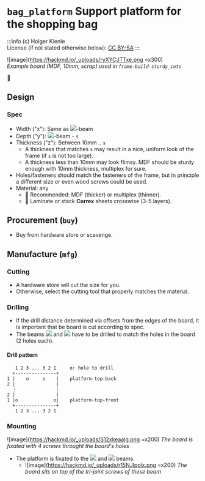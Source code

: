 # `bag_platform` Support platform for the shopping bag
:::info
(c) Holger Kienle  
License (if not stated otherwise below): [CC BY-SA](https://creativecommons.org/licenses/by-sa/4.0/)
:::

![image](https://hackmd.io/_uploads/ryXYCJTTxe.png =x300)  
*Example board (MDF, 10mm, scrap) used in `frame-build-sturdy_cots`*

:construction: 

## Design

### Spec
- Width ("x"): Same as ![](https://img.shields.io/badge/platform--top--back-light.svg)-beam
- Depth ("y"): ![](https://img.shields.io/badge/platform--side-light.svg)-beam - `s`
- Thickness ("z"): Between 10mm .. `s`
    - A thickness that matches `s` may result in a nice, uniform look of the frame (if `s` is not too large).
    - A thickness less than 10mm may look flimsy. MDF should be sturdy enough with 10mm thickness, multiplex for sure.
- Holes/fasteners should match the fasteners of the frame, but in principle a different size or even wood screws could be used.
- Material: any
    - :owl: Recommended: MDF (thicker) or multiplex (thinner).
    - :rocket: Laminate or stack **Correx** sheets crosswise (3-5 layers).

## Procurement (`buy`)
- Buy from hardware store or scavenge.

## Manufacture (`mfg`)

### Cutting
- A hardware store will cut the size for you.
- Otherwise, select the cutting tool that properly matches the material.

### Drilling
- If the drill distance determined via offsets from the edges of the board, it is important that be board is cut according to spec.
- The beams ![](https://img.shields.io/badge/1x-platform--top--back-light.svg) and ![](https://img.shields.io/badge/1x-platform--top--front-light.svg) have to be drilled to match the holes in the board (2 holes each).

#### Drill pattern

```
   1 2 3 ... 3 2 1     o: hole to drill
  +---------------+
1 |    o     o    |    platform-top-back
2 |               |
  ⋮              ⋮
2 |               |
1 |o             o|    platform-top-front
  +---------------+
   1 2 3 ... 3 2 1
```

### Mounting

![image](https://hackmd.io/_uploads/S12xkeaalg.png =x200)
*The board is fixated with 4 screws throught the board's holes*

- The platform is fixated to the ![](https://img.shields.io/badge/1x-platform--top--back-light.svg) and ![](https://img.shields.io/badge/1x-platform--top--front-light.svg) beams.
    - ![image](https://hackmd.io/_uploads/r15NJlpplx.png =x200)
*The board sits on top of the tri-joint screws of these beam*


